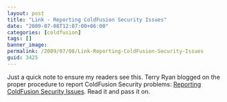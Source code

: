 ```yaml
---
layout: post
title: "Link - Reporting ColdFusion Security Issues"
date: "2009-07-08T12:07:00+06:00"
categories: [coldfusion]
tags: []
banner_image: 
permalink: /2009/07/08/Link-Reporting-ColdFusion-Security-Issues
guid: 3425
---
```


Just a quick note to ensure my readers see this. Terry Ryan blogged on the proper procedure to report ColdFusion Security problems: <a href="http://www.terrenceryan.com/blog/index.cfm/2009/7/7/Reporting-ColdFusion-Security-Issues-">Reporting ColdFusion Security Issues</a>. Read it and pass it on.